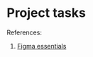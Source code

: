 # Project tasks

References:

1. [Figma essentials](https://github.com/FCalic07/HCI/tree/main/assignments/Figma%20essentials)